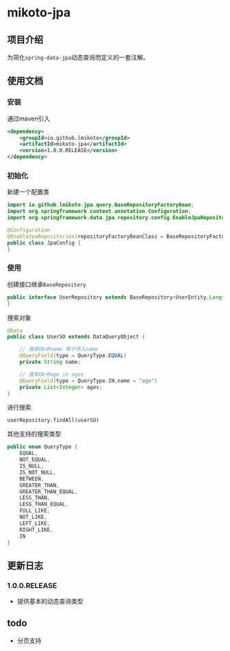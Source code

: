 # mikoto-jpa

## 项目介绍
为简化`spring-data-jpa`动态查询而定义的一套注解。
## 使用文档
### 安装
通过maven引入
```xml
<dependency>
    <groupId>io.github.lmikoto</groupId>
    <artifactId>mikoto-jpa</artifactId>
    <version>1.0.0.RELEASE</version>
</dependency>
```
### 初始化
新建一个配置类
```java
import io.github.lmikoto.jpa.query.BaseRepositoryFactoryBean;
import org.springframework.context.annotation.Configuration;
import org.springframework.data.jpa.repository.config.EnableJpaRepositories;

@Configuration
@EnableJpaRepositories(repositoryFactoryBeanClass = BaseRepositoryFactoryBean.class)
public class JpaConfig {
}
```
### 使用
创建接口继承`BaseRepository`
```java
public interface UserRepository extends BaseRepository<UserEntity,Long> {
}
```
搜索对象
```java
@Data
public class UserSO extends DataQueryObject {

    // 搜索db中name 等于传入name
    @QueryField(type = QueryType.EQUAL)
    private String name;

    // 搜索db中age in ages
    @QueryField(type = QueryType.IN,name = "age")
    private List<Integer> ages;
}
```
进行搜索
```
userRepository.findAll(userSO)
```
其他支持的搜索类型
```java
public enum QueryType {
    EQUAL,
    NOT_EQUAL,
    IS_NULL,
    IS_NOT_NULL,
    BETWEEN,
    GREATER_THAN,
    GREATER_THAN_EQUAL,
    LESS_THAN,
    LESS_THAN_EQUAL,
    FULL_LIKE,
    NOT_LIKE,
    LEFT_LIKE,
    RIGHT_LIKE,
    IN
}
```

## 更新日志

### 1.0.0.RELEASE
- 提供基本的动态查询类型

## todo
- 分页支持
